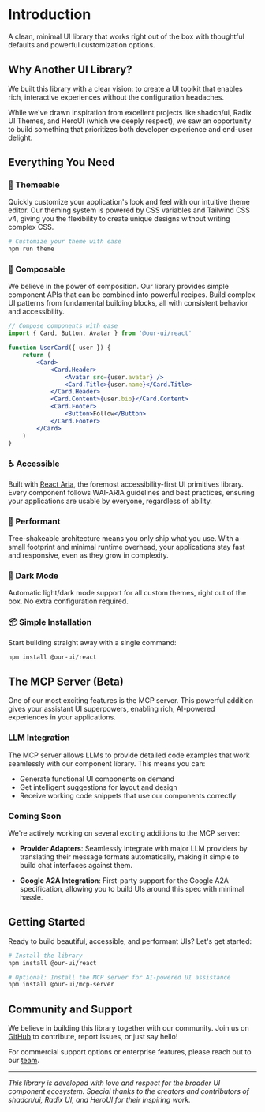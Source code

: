 # Introduction

A clean, minimal UI library that works right out of the box with thoughtful defaults and powerful customization options.

## Why Another UI Library?

We built this library with a clear vision: to create a UI toolkit that enables
rich, interactive experiences without the configuration headaches.

While we've drawn inspiration from excellent projects like shadcn/ui, Radix UI Themes, and HeroUI (which we deeply respect), we saw an opportunity to build something that prioritizes both developer experience and end-user delight.

## Everything You Need

### 🎨 Themeable

Quickly customize your application's look and feel with our intuitive theme editor. Our theming system is powered by CSS variables and Tailwind CSS v4, giving you the flexibility to create unique designs without writing complex CSS.

```bash
# Customize your theme with ease
npm run theme
```

### 🧩 Composable

We believe in the power of composition. Our library provides simple component APIs that can be combined into powerful recipes. Build complex UI patterns from fundamental building blocks, all with consistent behavior and accessibility.

```jsx
// Compose components with ease
import { Card, Button, Avatar } from '@our-ui/react'

function UserCard({ user }) {
    return (
        <Card>
            <Card.Header>
                <Avatar src={user.avatar} />
                <Card.Title>{user.name}</Card.Title>
            </Card.Header>
            <Card.Content>{user.bio}</Card.Content>
            <Card.Footer>
                <Button>Follow</Button>
            </Card.Footer>
        </Card>
    )
}
```

### ♿ Accessible

Built with [React Aria](https://react-spectrum.adobe.com/react-aria/), the foremost accessibility-first UI primitives library. Every component follows WAI-ARIA guidelines and best practices, ensuring your applications are usable by everyone, regardless of ability.

### 🚀 Performant

Tree-shakeable architecture means you only ship what you use. With a small footprint and minimal runtime overhead, your applications stay fast and responsive, even as they grow in complexity.

### 🌙 Dark Mode

Automatic light/dark mode support for all custom themes, right out of the box. No extra configuration required.

### 📦 Simple Installation

Start building straight away with a single command:

```bash
npm install @our-ui/react
```

## The MCP Server (Beta)

One of our most exciting features is the MCP server. This powerful addition gives your assistant UI superpowers, enabling rich, AI-powered experiences in your applications.

### LLM Integration

The MCP server allows LLMs to provide detailed code examples that work seamlessly with our component library. This means you can:

- Generate functional UI components on demand
- Get intelligent suggestions for layout and design
- Receive working code snippets that use our components correctly

### Coming Soon

We're actively working on several exciting additions to the MCP server:

- **Provider Adapters**: Seamlessly integrate with major LLM providers by translating their message formats automatically, making it simple to build chat interfaces against them.

- **Google A2A Integration**: First-party support for the Google A2A specification, allowing you to build UIs around this spec with minimal hassle.

## Getting Started

Ready to build beautiful, accessible, and performant UIs? Let's get started:

```bash
# Install the library
npm install @our-ui/react

# Optional: Install the MCP server for AI-powered UI assistance
npm install @our-ui/mcp-server
```

## Community and Support

We believe in building this library together with our community. Join us on [GitHub](https://github.com/your-library) to contribute, report issues, or just say hello!

For commercial support options or enterprise features, please reach out to our [team](mailto:support@your-library.com).

---

_This library is developed with love and respect for the broader UI component ecosystem. Special thanks to the creators and contributors of shadcn/ui, Radix UI, and HeroUI for their inspiring work._
